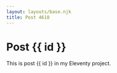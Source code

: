 ```yaml
---
layout: layouts/base.njk
title: Post 4618
---
```


# Post {{ id }}

This is post {{ id }} in my Eleventy project.
